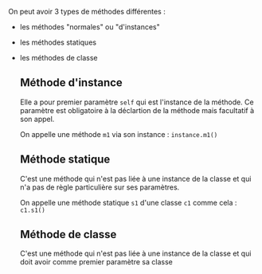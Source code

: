 
On peut avoir 3 types de méthodes différentes :
- les méthodes "normales" ou "d'instances"
- les méthodes statiques
- les méthodes de classe

  ## Méthode d'instance

  Elle a pour premier paramètre `self` qui est l'instance de la méthode. Ce paramètre est obligatoire à la déclartion de la méthode mais facultatif à son appel.

  On appelle une méthode `m1` via son instance : `instance.m1()`

  ## Méthode statique

  C'est une méthode qui n'est pas liée à une instance de la classe et qui n'a pas de règle particulière sur ses paramètres.

  On appelle une méthode statique `s1` d'une classe `c1` comme cela : `c1.s1()`

  ## Méthode de classe

  C'est une méthode qui n'est pas liée à une instance de la classe et qui doit avoir comme premier paramètre sa classe
